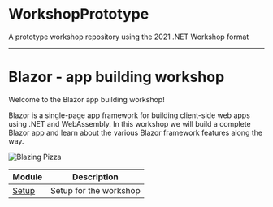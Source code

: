 # WorkshopPrototype
A prototype workshop repository using the 2021 .NET Workshop format

------

# Blazor - app building workshop

Welcome to the Blazor app building workshop! 

Blazor is a single-page app framework for building client-side web apps using .NET and WebAssembly. In this workshop we will build a complete Blazor app and learn about the various Blazor framework features along the way.

![Blazing Pizza](https://user-images.githubusercontent.com/1874516/77244515-c889ce00-6bd2-11ea-9a45-47452c084464.png)


| Module | Description |
| ------ | ----------- |
| [Setup]('setup/README.md') | Setup for the workshop |
